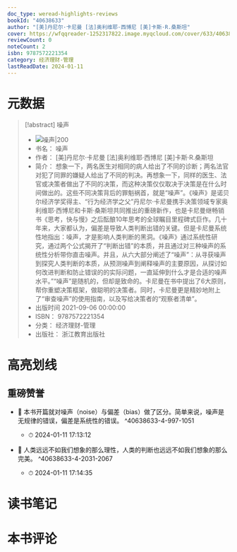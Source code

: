 ```yaml
---
doc_type: weread-highlights-reviews
bookId: "40638633"
author: "[美]丹尼尔·卡尼曼 [法]奥利维耶·西博尼 [美]卡斯·R.桑斯坦"
cover: https://wfqqreader-1252317822.image.myqcloud.com/cover/633/40638633/t7_40638633.jpg
reviewCount: 0
noteCount: 2
isbn: 9787572221354
category: 经济理财-管理
lastReadDate: 2024-01-11
---
```

# 元数据
> [!abstract] 噪声
> - ![ 噪声|200](https://wfqqreader-1252317822.image.myqcloud.com/cover/633/40638633/t7_40638633.jpg)
> - 书名： 噪声
> - 作者： [美]丹尼尔·卡尼曼 [法]奥利维耶·西博尼 [美]卡斯·R.桑斯坦
> - 简介： 想象一下，两名医生对相同的病人给出了不同的诊断；两名法官对犯了同罪的嫌疑人给出了不同的判决。再想象一下，同样的医生、法官或决策者做出了不同的决策，而这种决策仅仅取决于决策是在什么时间做出的。这些不同决策背后的罪魁祸首，就是“噪声”。《噪声》是诺贝尔经济学奖得主、“行为经济学之父”丹尼尔·卡尼曼携手决策领域专家奥利维耶·西博尼和卡斯·桑斯坦共同推出的重磅新作，也是卡尼曼继畅销书《思考，快与慢》之后酝酿10年思考的全球瞩目里程碑式巨作。几十年来，大家都认为，偏差是导致人类判断出错的关键。但是卡尼曼系统性地指出：噪声，才是影响人类判断的黑洞。《噪声》通过系统性研究，通过两个公式揭开了“判断出错”的本质，并且通过对三种噪声的系统性分析带你直击噪声。并且，从六大部分阐述了“噪声”：从寻获噪声到探究人类判断的本质，从预测噪声到阐释噪声的主要原因，从探讨如何改进判断和防止错误的的实际问题，一直延伸到什么才是合适的噪声水平。”“噪声”是随机的，但却是致命的。卡尼曼在书中提出了6大原则，帮你重塑决策框架，做聪明的决策者。同时，卡尼曼更是精妙地附上了“审查噪声”的使用指南，以及写给决策者的“观察者清单”。
> - 出版时间 2021-09-06 00:00:00
> - ISBN： 9787572221354
> - 分类： 经济理财-管理
> - 出版社： 浙江教育出版社

# 高亮划线

## 重磅赞誉


- 📌 本书开篇就对噪声（noise）与偏差（bias）做了区分。简单来说，噪声是无规律的错误，偏差是系统性的错误。 ^40638633-4-997-1051
    - ⏱ 2024-01-11 17:13:12 

- 📌 人类远远不如我们想象的那么理性，人类的判断也远远不如我们想象的那么完美。 ^40638633-4-2031-2067
    - ⏱ 2024-01-11 17:14:35 
# 读书笔记

# 本书评论
